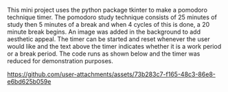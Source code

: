 This mini project uses the python package tkinter to make a pomodoro technique timer. The pomodoro study technique consists of 25 minutes of study then 5 minutes of a break and when 4 cycles of this is done, a 20 minute break begins. An image was added in the background to add aesthetic appeal. The timer can be started and reset whenever the user would like and the text above the timer indicates whether it is a work period or a break period. The code runs as shown below and the timer was reduced for demonstration purposes.

https://github.com/user-attachments/assets/73b283c7-f165-48c3-86e8-e6bd625b059e

